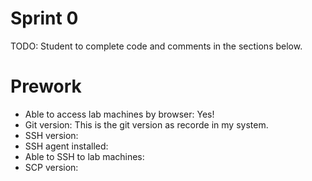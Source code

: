 # Sprint 0
TODO: Student to complete code and comments in the sections below.

# Prework
- Able to access lab machines by browser:
Yes!
- Git version:
This is the git version as recorde in my system.
- SSH version:
- SSH agent installed: 
- Able to SSH to lab machines:
- SCP version:
